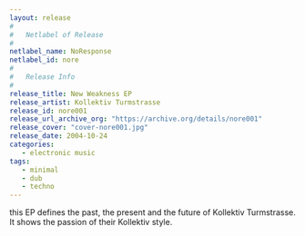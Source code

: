 ```yaml
---
layout: release
#
#   Netlabel of Release
#
netlabel_name: NoResponse
netlabel_id: nore
#
#   Release Info
#
release_title: New Weakness EP
release_artist: Kollektiv Turmstrasse
release_id: nore001
release_url_archive_org: "https://archive.org/details/nore001"
release_cover: "cover-nore001.jpg"
release_date: 2004-10-24
categories:
   - electronic music
tags:
   - minimal
   - dub
   - techno
---
```

this EP defines the past, the present and the future of Kollektiv Turmstrasse. It shows the passion of their Kollektiv style.
